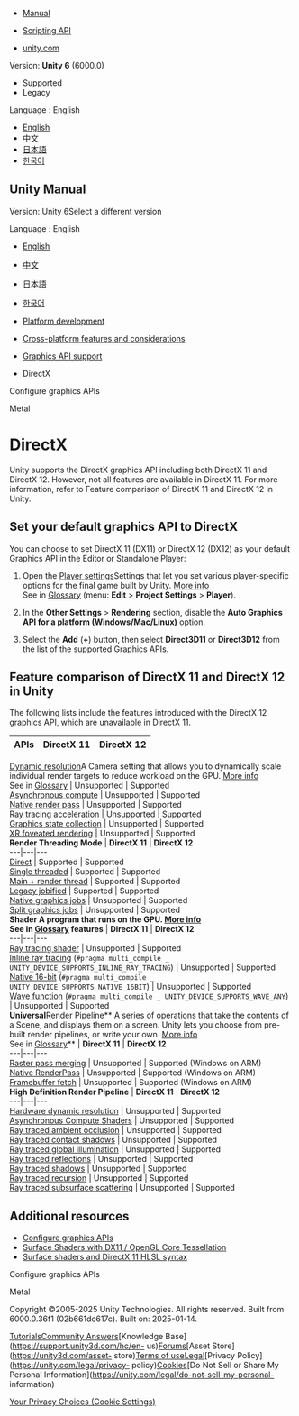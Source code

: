 [](https://docs.unity3d.com)

  * [Manual](../Manual/index.html)
  * [Scripting API](../ScriptReference/index.html)

  * [unity.com](https://unity.com/)

Version: **Unity 6** (6000.0)

  * Supported
  * Legacy

Language : English

  * [English](/Manual/UsingDX11GL3Features.html)
  * [中文](/cn/current/Manual/UsingDX11GL3Features.html)
  * [日本語](/ja/current/Manual/UsingDX11GL3Features.html)
  * [한국어](/kr/current/Manual/UsingDX11GL3Features.html)

[](https://docs.unity3d.com)

## Unity Manual

Version: Unity 6Select a different version

Language : English

  * [English](/Manual/UsingDX11GL3Features.html)
  * [中文](/cn/current/Manual/UsingDX11GL3Features.html)
  * [日本語](/ja/current/Manual/UsingDX11GL3Features.html)
  * [한국어](/kr/current/Manual/UsingDX11GL3Features.html)

  * [Platform development ](PlatformSpecific.html)
  * [Cross-platform features and considerations](cross-platform-features.html)
  * [Graphics API support](GraphicsAPIs.html)
  * DirectX

[](configure-graphicsAPIs.html)

Configure graphics APIs

[](Metal.html)

Metal

# DirectX

Unity supports the DirectX graphics API including both DirectX 11 and DirectX
12. However, not all features are available in DirectX 11. For more
information, refer to Feature comparison of DirectX 11 and DirectX 12 in
Unity.

## Set your default graphics API to DirectX

You can choose to set DirectX 11 (DX11) or DirectX 12 (DX12) as your default
Graphics API in the Editor or Standalone Player:

  1. Open the [Player settings](class-PlayerSettings.html)Settings that let you set various player-specific options for the final game built by Unity. [More info](class-PlayerSettings.html)  
See in [Glossary](Glossary.html#PlayerSettings) (menu: **Edit** > **Project
Settings** > **Player**).

  2. In the **Other Settings** > **Rendering** section, disable the **Auto Graphics API for a platform (Windows/Mac/Linux)** option. 

  3. Select the **Add** (**+**) button, then select **Direct3D11** or **Direct3D12** from the list of the supported Graphics APIs.

## Feature comparison of DirectX 11 and DirectX 12 in Unity

The following lists include the features introduced with the DirectX 12
graphics API, which are unavailable in DirectX 11.

**APIs** | **DirectX 11** | **DirectX 12**  
---|---|---  
[Dynamic resolution](DynamicResolution-introduction.html)A Camera setting that
allows you to dynamically scale individual render targets to reduce workload
on the GPU. [More info](DynamicResolution-landing.html)  
See in [Glossary](Glossary.html#dynamicresolution) | Unsupported | Supported  
[Asynchronous compute](../ScriptReference/Graphics.ExecuteCommandBufferAsync.html) | Unsupported | Supported  
[Native render pass](../ScriptReference/Rendering.ScriptableRenderContext.BeginRenderPass.html) | Unsupported | Supported  
[Ray tracing acceleration](../ScriptReference/Rendering.RayTracingAccelerationStructure.html) | Unsupported | Supported  
[Graphics state collection](../ScriptReference/Experimental.Rendering.GraphicsStateCollection.html) | Unsupported | Supported  
[XR foveated rendering](xr-foveated-rendering.html) | Unsupported | Supported  
**Render Threading Mode** | **DirectX 11** | **DirectX 12**  
---|---|---  
[Direct](../ScriptReference/Rendering.RenderingThreadingMode.Direct.html) | Supported | Supported  
[Single threaded](../ScriptReference/Rendering.RenderingThreadingMode.SingleThreaded.html) | Supported | Supported  
[Main + render thread](../ScriptReference/Rendering.RenderingThreadingMode.MultiThreaded.html) | Supported | Supported  
[Legacy jobified](../ScriptReference/Rendering.RenderingThreadingMode.LegacyJobified.html) | Supported | Supported  
[Native graphics jobs](../ScriptReference/Rendering.RenderingThreadingMode.NativeGraphicsJobs.html) | Unsupported | Supported  
[Split graphics jobs](../ScriptReference/Rendering.RenderingThreadingMode.NativeGraphicsJobsSplitThreading.html) | Unsupported | Supported  
****Shader** A program that runs on the GPU. [More info](Shaders.html)  
See in [Glossary](Glossary.html#Shader) features** | **DirectX 11** | **DirectX 12**  
---|---|---  
[Ray tracing shader](../ScriptReference/Rendering.RayTracingShader.html) | Unsupported | Supported  
[Inline ray tracing](../ScriptReference/ComputeShader.SetRayTracingAccelerationStructure.html) (`#pragma multi_compile _ UNITY_DEVICE_SUPPORTS_INLINE_RAY_TRACING`) | Unsupported | Supported  
[Native 16-bit](SL-ShaderCompileTargets.html) (`#pragma multi_compile _ UNITY_DEVICE_SUPPORTS_NATIVE_16BIT`) | Unsupported | Supported  
[Wave function](SL-ShaderCompileTargets.html) (`#pragma multi_compile _ UNITY_DEVICE_SUPPORTS_WAVE_ANY`) | Unsupported | Supported  
**Universal**Render Pipeline** A series of operations that take the contents
of a Scene, and displays them on a screen. Unity lets you choose from pre-
built render pipelines, or write your own. [More info](render-pipelines.html)  
See in [Glossary](Glossary.html#Renderpipeline)** | **DirectX 11** | **DirectX 12**  
---|---|---  
[Raster pass merging](https://docs.unity3d.com/Packages/com.unity.render-pipelines.universal@latest/index.html?subfolder=/manual/render-graph-introduction.html) | Unsupported | Supported (Windows on ARM)  
[Native RenderPass](https://docs.unity3d.com/Packages/com.unity.render-pipelines.universal@latest/index.html?subfolder=/manual/urp-universal-renderer.html#native-renderpass) | Unsupported | Supported (Windows on ARM)  
[Framebuffer fetch](https://docs.unity3d.com/Packages/com.unity.render-pipelines.universal@latest/index.html?subfolder=/manual/render-graph-framebuffer-fetch.html) | Unsupported | Supported (Windows on ARM)  
**High Definition Render Pipeline** | **DirectX 11** | **DirectX 12**  
---|---|---  
[Hardware dynamic resolution](https://docs.unity3d.com/Packages/com.unity.render-pipelines.high-definition@latest/index.html?subfolder=/manual/Dynamic-Resolution.html) | Unsupported | Supported  
[Asynchronous Compute Shaders](https://docs.unity3d.com/Packages/com.unity.render-pipelines.high-definition@latest/index.html?subfolder=/manual/frame-settings-reference.html#asynchronous-compute-shaders) | Unsupported | Supported  
[Ray traced ambient occlusion](https://docs.unity3d.com/Packages/com.unity.render-pipelines.high-definition@latest/index.html?subfolder=/manual/Ray-Traced-Ambient-Occlusion.html) | Unsupported | Supported  
[Ray traced contact shadows](https://docs.unity3d.com/Packages/com.unity.render-pipelines.high-definition@latest/index.html?subfolder=/manual/Ray-Traced-Contact-Shadows.html) | Unsupported | Supported  
[Ray traced global illumination](https://docs.unity3d.com/Packages/com.unity.render-pipelines.high-definition@latest/index.html?subfolder=/manual/Ray-Traced-Global-Illumination.html) | Unsupported | Supported  
[Ray traced reflections](https://docs.unity3d.com/Packages/com.unity.render-pipelines.high-definition@latest/index.html?subfolder=/manual/Ray-Traced-Reflections.html) | Unsupported | Supported  
[Ray traced shadows](https://docs.unity3d.com/Packages/com.unity.render-pipelines.high-definition@latest/index.html?subfolder=/manual/Ray-Traced-Shadows.html) | Unsupported | Supported  
[Ray traced recursion](https://docs.unity3d.com/Packages/com.unity.render-pipelines.high-definition@latest/index.html?subfolder=/manual/Ray-Tracing-Recursive-Rendering.html) | Unsupported | Supported  
[Ray traced subsurface scattering](https://docs.unity3d.com/Packages/com.unity.render-pipelines.high-definition@latest/index.html?subfolder=/manual/Ray-Traced-Subsurface-Scattering.html) | Unsupported | Supported  
  
## Additional resources

  * [Configure graphics APIs](configure-graphicsAPIs.html)
  * [Surface Shaders with DX11 / OpenGL Core Tessellation](SL-SurfaceShaderTessellation.html)
  * [Surface shaders and DirectX 11 HLSL syntax](SL-SurfaceShaders.html#surface-shaders-directX)

[](configure-graphicsAPIs.html)

Configure graphics APIs

[](Metal.html)

Metal

Copyright ©2005-2025 Unity Technologies. All rights reserved. Built from
6000.0.36f1 (02b661dc617c). Built on: 2025-01-14.

[Tutorials](https://learn.unity.com/)[Community
Answers](https://answers.unity3d.com)[Knowledge
Base](https://support.unity3d.com/hc/en-
us)[Forums](https://forum.unity3d.com)[Asset Store](https://unity3d.com/asset-
store)[Terms of
use](https://docs.unity3d.com/Manual/TermsOfUse.html)[Legal](https://unity.com/legal)[Privacy
Policy](https://unity.com/legal/privacy-
policy)[Cookies](https://unity.com/legal/cookie-policy)[Do Not Sell or Share
My Personal Information](https://unity.com/legal/do-not-sell-my-personal-
information)

[Your Privacy Choices (Cookie Settings)](javascript:void\(0\);)

